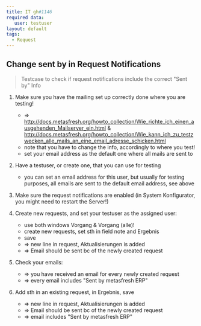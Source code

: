 ```yaml
---
title: IT gh#1146
required data:
   user: testuser   
layout: default
tags:
  - Request
---
```

## Change sent by in Request Notifications

> Testcase to check if request notifications include the correct "Sent by" Info


1. Make sure you have the mailing set up correctly done where you are testing! 
	* => http://docs.metasfresh.org/howto_collection/Wie_richte_ich_einen_ausgehenden_Mailserver_ein.html & http://docs.metasfresh.org/howto_collection/Wie_kann_ich_zu_testzwecken_alle_mails_an_eine_email_adresse_schicken.html
	* note that you have to change the info, accordingly to where you test!
	* set your email address as the default one where all mails are sent to
	
1. Have a testuser, or create one, that you can use for testing
	* you can set an email address for this user, but usually for testing purposes, all emails are sent to the default email address, see above

1. Make sure the request notifications are enabled (in System Konfigurator, you might need to restart the Server!)

1. Create new requests, and set your testuser as the assigned user:
	* use both windows Vorgang & Vorgang (alle)!
	* create new requests, set sth in field note and Ergebnis
	* save
	* => new line in request, Aktualisierungen is added
	* => Email should be sent bc of the newly created request
	
1. Check your emails:
	* => you have received an email for every newly created request
	* => every email includes "Sent by metasfresh ERP"
	
1. Add sth in an existing request, in Ergebnis, save
	* => new line in request, Aktualisierungen is added
	* => Email should be sent bc of the newly created request
	* => email includes "Sent by metasfresh ERP"